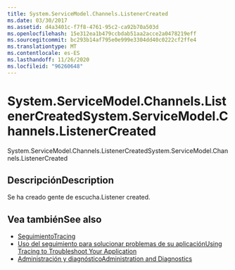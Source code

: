 ```yaml
---
title: System.ServiceModel.Channels.ListenerCreated
ms.date: 03/30/2017
ms.assetid: d4a3401c-f7f8-4761-95c2-ca92b70a503d
ms.openlocfilehash: 15e312ea1b479ccbdab51aa2acce2a0478219eff
ms.sourcegitcommit: bc293b14af795e0e999e3304dd40c0222cf2ffe4
ms.translationtype: MT
ms.contentlocale: es-ES
ms.lasthandoff: 11/26/2020
ms.locfileid: "96260648"
---
```

# <a name="systemservicemodelchannelslistenercreated"></a><span data-ttu-id="0a0aa-102">System.ServiceModel.Channels.ListenerCreated</span><span class="sxs-lookup"><span data-stu-id="0a0aa-102">System.ServiceModel.Channels.ListenerCreated</span></span>

<span data-ttu-id="0a0aa-103">System.ServiceModel.Channels.ListenerCreated</span><span class="sxs-lookup"><span data-stu-id="0a0aa-103">System.ServiceModel.Channels.ListenerCreated</span></span>  
  
## <a name="description"></a><span data-ttu-id="0a0aa-104">Descripción</span><span class="sxs-lookup"><span data-stu-id="0a0aa-104">Description</span></span>  

 <span data-ttu-id="0a0aa-105">Se ha creado gente de escucha.</span><span class="sxs-lookup"><span data-stu-id="0a0aa-105">Listener created.</span></span>  
  
## <a name="see-also"></a><span data-ttu-id="0a0aa-106">Vea también</span><span class="sxs-lookup"><span data-stu-id="0a0aa-106">See also</span></span>

- [<span data-ttu-id="0a0aa-107">Seguimiento</span><span class="sxs-lookup"><span data-stu-id="0a0aa-107">Tracing</span></span>](index.md)
- [<span data-ttu-id="0a0aa-108">Uso del seguimiento para solucionar problemas de su aplicación</span><span class="sxs-lookup"><span data-stu-id="0a0aa-108">Using Tracing to Troubleshoot Your Application</span></span>](using-tracing-to-troubleshoot-your-application.md)
- [<span data-ttu-id="0a0aa-109">Administración y diagnóstico</span><span class="sxs-lookup"><span data-stu-id="0a0aa-109">Administration and Diagnostics</span></span>](../index.md)
